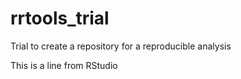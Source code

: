 # rrtools_trial
Trial to create a repository for a reproducible analysis

This is a line from RStudio

